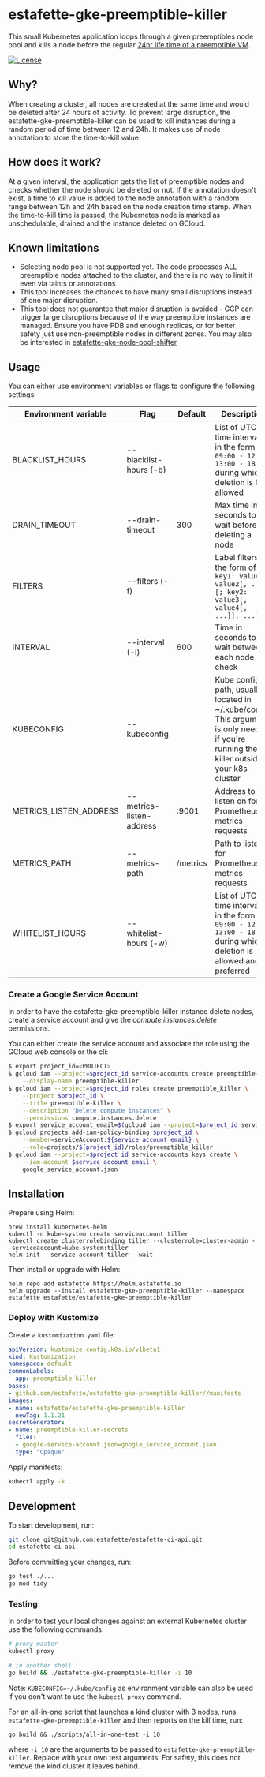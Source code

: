 # estafette-gke-preemptible-killer

This small Kubernetes application loops through a given preemptibles node pool and kills a node before the regular [24hr
life time of a preemptible VM](https://cloud.google.com/compute/docs/instances/preemptible#limitations).

[![License](https://img.shields.io/github/license/estafette/estafette-gke-preemptible-killer.svg)](https://github.com/estafette/estafette-gke-preemptible-killer/blob/master/LICENSE)

## Why?

When creating a cluster, all nodes are created at the same time and would be deleted after 24 hours of activity. To
prevent large disruption, the estafette-gke-preemptible-killer can be used to kill instances during a random period
of time between 12 and 24h. It makes use of node annotation to store the time-to-kill value.

## How does it work? 

At a given interval, the application gets the list of preemptible nodes and checks whether the node should be
deleted or not. If the annotation doesn't exist, a time to kill value is added to the node annotation with a
random range between 12h and 24h based on the node creation time stamp.
When the time-to-kill time is passed, the Kubernetes node is marked as unschedulable, drained and the instance
deleted on GCloud.

## Known limitations

- Selecting node pool is not supported yet. The code processes ALL
  preemptible nodes attached to the cluster, and there is no way to limit it
  even via taints or annotations
- This tool increases the chances to have many small disruptions instead of
  one major disruption.
- This tool does not guarantee that major disruption is avoided - GCP can
  trigger large disruptions because of the way preemptible instances are managed.
  Ensure you have PDB and enough replicas, or for better safety just use
  non-preemptible nodes in different zones. You may also be interested in [estafette-gke-node-pool-shifter](https://github.com/estafette/estafette-gke-node-pool-shifter)

## Usage

You can either use environment variables or flags to configure the following settings:

| Environment variable   | Flag                     | Default  | Description
| ---------------------- | ------------------------ | -------- | -----------------------------------------------------------------
| BLACKLIST_HOURS        | --blacklist-hours (-b)   |          | List of UTC time intervals in the form of `09:00 - 12:00, 13:00 - 18:00` during which deletion is NOT allowed
| DRAIN_TIMEOUT          | --drain-timeout          | 300      | Max time in seconds to wait before deleting a node
| FILTERS                | --filters (-f)           |          | Label filters in the form of `key1: value1[, value2[, ...]][; key2: value3[, value4[, ...]], ...]`
| INTERVAL               | --interval (-i)          | 600      | Time in seconds to wait between each node check
| KUBECONFIG             | --kubeconfig             |          | Kube config path, usually located in ~/.kube/config. This argument is only needed if you're running the killer outside of your k8s cluster
| METRICS_LISTEN_ADDRESS | --metrics-listen-address | :9001    | Address to listen on for Prometheus metrics requests
| METRICS_PATH           | --metrics-path           | /metrics | Path to listen for Prometheus metrics requests
| WHITELIST_HOURS        | --whitelist-hours (-w)   |          | List of UTC time intervals in the form of `09:00 - 12:00, 13:00 - 18:00` during which deletion is allowed and preferred

### Create a Google Service Account

In order to have the estafette-gke-preemptible-killer instance delete nodes,
create a service account and give the _compute.instances.delete_ permissions.

You can either create the service account and associate the role using the
GCloud web console or the cli:

```bash
$ export project_id=<PROJECT>
$ gcloud iam --project=$project_id service-accounts create preemptible-killer \
    --display-name preemptible-killer
$ gcloud iam --project=$project_id roles create preemptible_killer \
    --project $project_id \
    --title preemptible-killer \
    --description "Delete compute instances" \
    --permissions compute.instances.delete
$ export service_account_email=$(gcloud iam --project=$project_id service-accounts list --filter preemptible-killer --format 'value([email])')
$ gcloud projects add-iam-policy-binding $project_id \
    --member=serviceAccount:${service_account_email} \
    --role=projects/${project_id}/roles/preemptible_killer
$ gcloud iam --project=$project_id service-accounts keys create \
    --iam-account $service_account_email \
    google_service_account.json
```

## Installation

Prepare using Helm:

```
brew install kubernetes-helm
kubectl -n kube-system create serviceaccount tiller
kubectl create clusterrolebinding tiller --clusterrole=cluster-admin --serviceaccount=kube-system:tiller
helm init --service-account tiller --wait
```

Then install or upgrade with Helm:

```
helm repo add estafette https://helm.estafette.io
helm upgrade --install estafette-gke-preemptible-killer --namespace estafette estafette/estafette-gke-preemptible-killer
```
### Deploy with Kustomize

Create a `kustomization.yaml` file:

```yaml
apiVersion: kustomize.config.k8s.io/v1beta1
kind: Kustomization
namespace: default
commonLabels:
  app: preemptible-killer
bases:
- github.com/estafette/estafette-gke-preemptible-killer//manifests
images:
- name: estafette/estafette-gke-preemptible-killer
  newTag: 1.1.21
secretGenerator:
- name: preemptible-killer-secrets
  files:
  - google-service-account.json=google_service_account.json
  type: "Opaque"
```

Apply manifests:

```bash
kubectl apply -k .
```

## Development

To start development, run:

```bash
git clone git@github.com:estafette/estafette-ci-api.git
cd estafette-ci-api
```

Before committing your changes, run:

```bash
go test ./...
go mod tidy
```

### Testing

In order to test your local changes against an external Kubernetes cluster use the following commands:

```bash
# proxy master
kubectl proxy

# in another shell
go build && ./estafette-gke-preemptible-killer -i 10
```

Note: `KUBECONFIG=~/.kube/config` as environment variable can also be used if you don't want to use the `kubectl proxy`
command.

For an all-in-one script that launches a kind cluster with 3 nodes, runs
`estafette-gke-preemptible-killer` and then reports on the kill time, run:
```
go build && ./scripts/all-in-one-test -i 10
```
where `-i 10` are the arguments to be passed to
`estafette-gke-preemptible-killer`. Replace with your own test arguments.
For safety, this does not remove the kind cluster it leaves behind.
